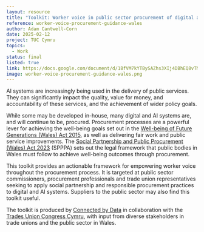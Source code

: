 ```yaml
---
layout: resource
title: "Toolkit: Worker voice in public sector procurement of digital and AI systems in Wales"
reference: worker-voice-procurement-guidance-wales
author: Adam Cantwell-Corn
date: 2025-02-12
project: TUC Cymru
topics:
  - Work
status: final
listed: true
link: https://docs.google.com/document/d/1BfVM7kYTBySAZhs3XIj4DBhEQ8vTMvXuMwXjoYh5D2U/edit?tab=t.0#heading=h.jgmduqp1336
image: worker-voice-procurement-guidance-wales.png
---
```


AI systems are increasingly being used in the delivery of public services. They can significantly impact the quality, value for money, and accountability of these services, and the achievement of wider policy goals. 

While some may be developed in-house, many digital and AI systems are, and will continue to be, procured. Procurement processes are a powerful lever for achieving the well-being goals set out in the [Well-being of Future Generations (Wales) Act 2015](https://www.gov.wales/well-being-of-future-generations-wales), as well as delivering fair work and public service improvements. The [Social Partnership and Public Procurement (Wales) Act 2023](https://www.gov.wales/social-partnership-and-public-procurement-wales-act) (SPPPA) sets out the legal framework that public bodies in Wales must follow to achieve well-being outcomes through procurement.   

This toolkit provides an actionable framework for empowering worker voice throughout the procurement process. It is targeted at public sector commissioners, procurement professionals and trade union representatives seeking to apply social partnership and responsible procurement practices to digital and AI systems. Suppliers to the public sector may also find this toolkit useful. 

The toolkit is produced by [Connected by Data](https://connectedbydata.org/) in collaboration with the [Trades Union Congress Cymru](https://www.tuc.org.uk/wales), with input from diverse stakeholders in trade unions and the public sector in Wales.